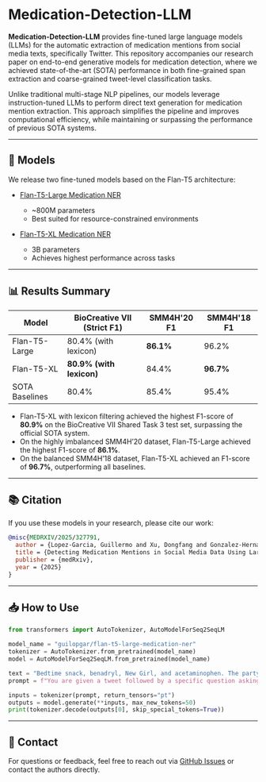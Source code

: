 # Medication-Detection-LLM

**Medication-Detection-LLM** provides fine-tuned large language models (LLMs) for the automatic extraction of medication mentions from social media texts, specifically Twitter. This repository accompanies our research paper on end-to-end generative models for medication detection, where we achieved state-of-the-art (SOTA) performance in both fine-grained span extraction and coarse-grained tweet-level classification tasks.

Unlike traditional multi-stage NLP pipelines, our models leverage instruction-tuned LLMs to perform direct text generation for medication mention extraction. This approach simplifies the pipeline and improves computational efficiency, while maintaining or surpassing the performance of previous SOTA systems.

---

## 🚀 Models

We release two fine-tuned models based on the Flan-T5 architecture:

* [Flan-T5-Large Medication NER](https://huggingface.co/guilopgar/flan-t5-large-medication-ner)

  * \~800M parameters
  * Best suited for resource-constrained environments
* [Flan-T5-XL Medication NER](https://huggingface.co/guilopgar/flan-t5-xl-medication-ner)

  * 3B parameters
  * Achieves highest performance across tasks

---

## 📊 Results Summary

| Model          | BioCreative VII (Strict F1) | SMM4H'20 F1 | SMM4H'18 F1 |
| -------------- | --------------------------- | ----------- | ----------- |
| Flan-T5-Large  | 80.4% (with lexicon)        | **86.1%**   | 96.2%       |
| Flan-T5-XL     | **80.9% (with lexicon)**    | 84.4%       | **96.7%**   |
| SOTA Baselines | 80.4%                       | 85.4%       | 95.4%       |

* Flan-T5-XL with lexicon filtering achieved the highest F1-score of **80.9%** on the BioCreative VII Shared Task 3 test set, surpassing the official SOTA system.
* On the highly imbalanced SMM4H’20 dataset, Flan-T5-Large achieved the highest F1-score of **86.1%**.
* On the balanced SMM4H’18 dataset, Flan-T5-XL achieved an F1-score of **96.7%**, outperforming all baselines.

---

## 📚 Citation

If you use these models in your research, please cite our work:

```bibtex
@misc{MEDRXIV/2025/327791,
  author = {Lopez-Garcia, Guillermo and Xu, Dongfang and Gonzalez-Hernandez, Graciela},
  title = {Detecting Medication Mentions in Social Media Data Using Large Language Models},
  publisher = {medRxiv},
  year = {2025}
}
```

---

## 📥 How to Use

```python
from transformers import AutoTokenizer, AutoModelForSeq2SeqLM

model_name = "guilopgar/flan-t5-large-medication-ner"
tokenizer = AutoTokenizer.from_pretrained(model_name)
model = AutoModelForSeq2SeqLM.from_pretrained(model_name)

text = "Bedtime snack, benadryl, New Girl, and acetaminophen. The party is getting real."
prompt = f"You are given a tweet followed by a specific question asking about the content of the tweet. Your objective is to identify and list any drug names, medications, or dietary supplements mentioned in the tweet. If one or more are mentioned, list each distinctly, separated by a comma. If none are mentioned, return an empty list [].\nInput: Tweet: {text}\nQuestion: What are the drugs, medications or dietary supplements mentioned in the tweet?\nOutput:"

inputs = tokenizer(prompt, return_tensors="pt")
outputs = model.generate(**inputs, max_new_tokens=50)
print(tokenizer.decode(outputs[0], skip_special_tokens=True))
```

---

## 📧 Contact

For questions or feedback, feel free to reach out via [GitHub Issues](https://github.com/guilopgar/Medication-Detection-LLM/issues) or contact the authors directly.
